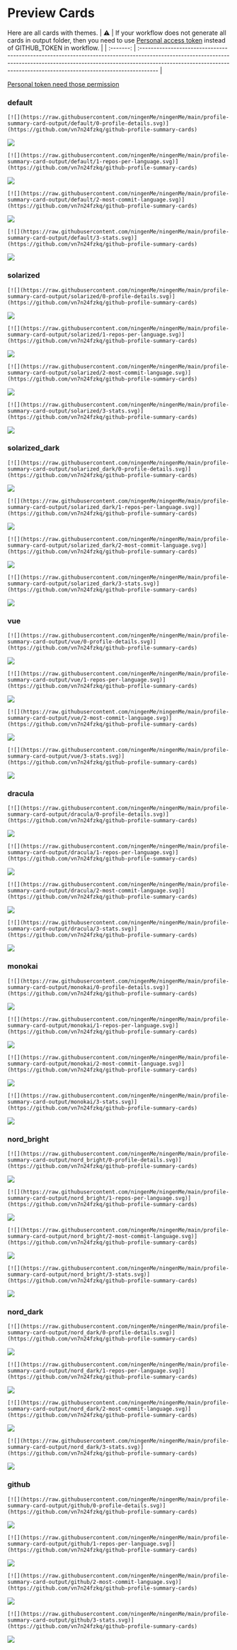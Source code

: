 
# Preview Cards

Here are all cards with themes.
| :warning: | If your workflow does not generate all cards in output folder, then you need to use [Personal access token](https://docs.github.com/en/actions/configuring-and-managing-workflows/creating-and-storing-encrypted-secrets) instead of GITHUB_TOKEN in workflow. |
| :-------: | :------------------------------------------------------------------------------------------------------------------------------------------------------------------------------------------------------------------------------------------------ |

[Personal token need those permission](https://github.com/vn7n24fzkq/github-profile-summary-cards/wiki/Personal-access-token-permissions)


### default


```
[![](https://raw.githubusercontent.com/ningenMe/ningenMe/main/profile-summary-card-output/default/0-profile-details.svg)](https://github.com/vn7n24fzkq/github-profile-summary-cards)
```
![](https://raw.githubusercontent.com/ningenMe/ningenMe/main/profile-summary-card-output/default/0-profile-details.svg)


```
[![](https://raw.githubusercontent.com/ningenMe/ningenMe/main/profile-summary-card-output/default/1-repos-per-language.svg)](https://github.com/vn7n24fzkq/github-profile-summary-cards)
```
![](https://raw.githubusercontent.com/ningenMe/ningenMe/main/profile-summary-card-output/default/1-repos-per-language.svg)


```
[![](https://raw.githubusercontent.com/ningenMe/ningenMe/main/profile-summary-card-output/default/2-most-commit-language.svg)](https://github.com/vn7n24fzkq/github-profile-summary-cards)
```
![](https://raw.githubusercontent.com/ningenMe/ningenMe/main/profile-summary-card-output/default/2-most-commit-language.svg)


```
[![](https://raw.githubusercontent.com/ningenMe/ningenMe/main/profile-summary-card-output/default/3-stats.svg)](https://github.com/vn7n24fzkq/github-profile-summary-cards)
```
![](https://raw.githubusercontent.com/ningenMe/ningenMe/main/profile-summary-card-output/default/3-stats.svg)


### solarized


```
[![](https://raw.githubusercontent.com/ningenMe/ningenMe/main/profile-summary-card-output/solarized/0-profile-details.svg)](https://github.com/vn7n24fzkq/github-profile-summary-cards)
```
![](https://raw.githubusercontent.com/ningenMe/ningenMe/main/profile-summary-card-output/solarized/0-profile-details.svg)


```
[![](https://raw.githubusercontent.com/ningenMe/ningenMe/main/profile-summary-card-output/solarized/1-repos-per-language.svg)](https://github.com/vn7n24fzkq/github-profile-summary-cards)
```
![](https://raw.githubusercontent.com/ningenMe/ningenMe/main/profile-summary-card-output/solarized/1-repos-per-language.svg)


```
[![](https://raw.githubusercontent.com/ningenMe/ningenMe/main/profile-summary-card-output/solarized/2-most-commit-language.svg)](https://github.com/vn7n24fzkq/github-profile-summary-cards)
```
![](https://raw.githubusercontent.com/ningenMe/ningenMe/main/profile-summary-card-output/solarized/2-most-commit-language.svg)


```
[![](https://raw.githubusercontent.com/ningenMe/ningenMe/main/profile-summary-card-output/solarized/3-stats.svg)](https://github.com/vn7n24fzkq/github-profile-summary-cards)
```
![](https://raw.githubusercontent.com/ningenMe/ningenMe/main/profile-summary-card-output/solarized/3-stats.svg)


### solarized_dark


```
[![](https://raw.githubusercontent.com/ningenMe/ningenMe/main/profile-summary-card-output/solarized_dark/0-profile-details.svg)](https://github.com/vn7n24fzkq/github-profile-summary-cards)
```
![](https://raw.githubusercontent.com/ningenMe/ningenMe/main/profile-summary-card-output/solarized_dark/0-profile-details.svg)


```
[![](https://raw.githubusercontent.com/ningenMe/ningenMe/main/profile-summary-card-output/solarized_dark/1-repos-per-language.svg)](https://github.com/vn7n24fzkq/github-profile-summary-cards)
```
![](https://raw.githubusercontent.com/ningenMe/ningenMe/main/profile-summary-card-output/solarized_dark/1-repos-per-language.svg)


```
[![](https://raw.githubusercontent.com/ningenMe/ningenMe/main/profile-summary-card-output/solarized_dark/2-most-commit-language.svg)](https://github.com/vn7n24fzkq/github-profile-summary-cards)
```
![](https://raw.githubusercontent.com/ningenMe/ningenMe/main/profile-summary-card-output/solarized_dark/2-most-commit-language.svg)


```
[![](https://raw.githubusercontent.com/ningenMe/ningenMe/main/profile-summary-card-output/solarized_dark/3-stats.svg)](https://github.com/vn7n24fzkq/github-profile-summary-cards)
```
![](https://raw.githubusercontent.com/ningenMe/ningenMe/main/profile-summary-card-output/solarized_dark/3-stats.svg)


### vue


```
[![](https://raw.githubusercontent.com/ningenMe/ningenMe/main/profile-summary-card-output/vue/0-profile-details.svg)](https://github.com/vn7n24fzkq/github-profile-summary-cards)
```
![](https://raw.githubusercontent.com/ningenMe/ningenMe/main/profile-summary-card-output/vue/0-profile-details.svg)


```
[![](https://raw.githubusercontent.com/ningenMe/ningenMe/main/profile-summary-card-output/vue/1-repos-per-language.svg)](https://github.com/vn7n24fzkq/github-profile-summary-cards)
```
![](https://raw.githubusercontent.com/ningenMe/ningenMe/main/profile-summary-card-output/vue/1-repos-per-language.svg)


```
[![](https://raw.githubusercontent.com/ningenMe/ningenMe/main/profile-summary-card-output/vue/2-most-commit-language.svg)](https://github.com/vn7n24fzkq/github-profile-summary-cards)
```
![](https://raw.githubusercontent.com/ningenMe/ningenMe/main/profile-summary-card-output/vue/2-most-commit-language.svg)


```
[![](https://raw.githubusercontent.com/ningenMe/ningenMe/main/profile-summary-card-output/vue/3-stats.svg)](https://github.com/vn7n24fzkq/github-profile-summary-cards)
```
![](https://raw.githubusercontent.com/ningenMe/ningenMe/main/profile-summary-card-output/vue/3-stats.svg)


### dracula


```
[![](https://raw.githubusercontent.com/ningenMe/ningenMe/main/profile-summary-card-output/dracula/0-profile-details.svg)](https://github.com/vn7n24fzkq/github-profile-summary-cards)
```
![](https://raw.githubusercontent.com/ningenMe/ningenMe/main/profile-summary-card-output/dracula/0-profile-details.svg)


```
[![](https://raw.githubusercontent.com/ningenMe/ningenMe/main/profile-summary-card-output/dracula/1-repos-per-language.svg)](https://github.com/vn7n24fzkq/github-profile-summary-cards)
```
![](https://raw.githubusercontent.com/ningenMe/ningenMe/main/profile-summary-card-output/dracula/1-repos-per-language.svg)


```
[![](https://raw.githubusercontent.com/ningenMe/ningenMe/main/profile-summary-card-output/dracula/2-most-commit-language.svg)](https://github.com/vn7n24fzkq/github-profile-summary-cards)
```
![](https://raw.githubusercontent.com/ningenMe/ningenMe/main/profile-summary-card-output/dracula/2-most-commit-language.svg)


```
[![](https://raw.githubusercontent.com/ningenMe/ningenMe/main/profile-summary-card-output/dracula/3-stats.svg)](https://github.com/vn7n24fzkq/github-profile-summary-cards)
```
![](https://raw.githubusercontent.com/ningenMe/ningenMe/main/profile-summary-card-output/dracula/3-stats.svg)


### monokai


```
[![](https://raw.githubusercontent.com/ningenMe/ningenMe/main/profile-summary-card-output/monokai/0-profile-details.svg)](https://github.com/vn7n24fzkq/github-profile-summary-cards)
```
![](https://raw.githubusercontent.com/ningenMe/ningenMe/main/profile-summary-card-output/monokai/0-profile-details.svg)


```
[![](https://raw.githubusercontent.com/ningenMe/ningenMe/main/profile-summary-card-output/monokai/1-repos-per-language.svg)](https://github.com/vn7n24fzkq/github-profile-summary-cards)
```
![](https://raw.githubusercontent.com/ningenMe/ningenMe/main/profile-summary-card-output/monokai/1-repos-per-language.svg)


```
[![](https://raw.githubusercontent.com/ningenMe/ningenMe/main/profile-summary-card-output/monokai/2-most-commit-language.svg)](https://github.com/vn7n24fzkq/github-profile-summary-cards)
```
![](https://raw.githubusercontent.com/ningenMe/ningenMe/main/profile-summary-card-output/monokai/2-most-commit-language.svg)


```
[![](https://raw.githubusercontent.com/ningenMe/ningenMe/main/profile-summary-card-output/monokai/3-stats.svg)](https://github.com/vn7n24fzkq/github-profile-summary-cards)
```
![](https://raw.githubusercontent.com/ningenMe/ningenMe/main/profile-summary-card-output/monokai/3-stats.svg)


### nord_bright


```
[![](https://raw.githubusercontent.com/ningenMe/ningenMe/main/profile-summary-card-output/nord_bright/0-profile-details.svg)](https://github.com/vn7n24fzkq/github-profile-summary-cards)
```
![](https://raw.githubusercontent.com/ningenMe/ningenMe/main/profile-summary-card-output/nord_bright/0-profile-details.svg)


```
[![](https://raw.githubusercontent.com/ningenMe/ningenMe/main/profile-summary-card-output/nord_bright/1-repos-per-language.svg)](https://github.com/vn7n24fzkq/github-profile-summary-cards)
```
![](https://raw.githubusercontent.com/ningenMe/ningenMe/main/profile-summary-card-output/nord_bright/1-repos-per-language.svg)


```
[![](https://raw.githubusercontent.com/ningenMe/ningenMe/main/profile-summary-card-output/nord_bright/2-most-commit-language.svg)](https://github.com/vn7n24fzkq/github-profile-summary-cards)
```
![](https://raw.githubusercontent.com/ningenMe/ningenMe/main/profile-summary-card-output/nord_bright/2-most-commit-language.svg)


```
[![](https://raw.githubusercontent.com/ningenMe/ningenMe/main/profile-summary-card-output/nord_bright/3-stats.svg)](https://github.com/vn7n24fzkq/github-profile-summary-cards)
```
![](https://raw.githubusercontent.com/ningenMe/ningenMe/main/profile-summary-card-output/nord_bright/3-stats.svg)


### nord_dark


```
[![](https://raw.githubusercontent.com/ningenMe/ningenMe/main/profile-summary-card-output/nord_dark/0-profile-details.svg)](https://github.com/vn7n24fzkq/github-profile-summary-cards)
```
![](https://raw.githubusercontent.com/ningenMe/ningenMe/main/profile-summary-card-output/nord_dark/0-profile-details.svg)


```
[![](https://raw.githubusercontent.com/ningenMe/ningenMe/main/profile-summary-card-output/nord_dark/1-repos-per-language.svg)](https://github.com/vn7n24fzkq/github-profile-summary-cards)
```
![](https://raw.githubusercontent.com/ningenMe/ningenMe/main/profile-summary-card-output/nord_dark/1-repos-per-language.svg)


```
[![](https://raw.githubusercontent.com/ningenMe/ningenMe/main/profile-summary-card-output/nord_dark/2-most-commit-language.svg)](https://github.com/vn7n24fzkq/github-profile-summary-cards)
```
![](https://raw.githubusercontent.com/ningenMe/ningenMe/main/profile-summary-card-output/nord_dark/2-most-commit-language.svg)


```
[![](https://raw.githubusercontent.com/ningenMe/ningenMe/main/profile-summary-card-output/nord_dark/3-stats.svg)](https://github.com/vn7n24fzkq/github-profile-summary-cards)
```
![](https://raw.githubusercontent.com/ningenMe/ningenMe/main/profile-summary-card-output/nord_dark/3-stats.svg)


### github


```
[![](https://raw.githubusercontent.com/ningenMe/ningenMe/main/profile-summary-card-output/github/0-profile-details.svg)](https://github.com/vn7n24fzkq/github-profile-summary-cards)
```
![](https://raw.githubusercontent.com/ningenMe/ningenMe/main/profile-summary-card-output/github/0-profile-details.svg)


```
[![](https://raw.githubusercontent.com/ningenMe/ningenMe/main/profile-summary-card-output/github/1-repos-per-language.svg)](https://github.com/vn7n24fzkq/github-profile-summary-cards)
```
![](https://raw.githubusercontent.com/ningenMe/ningenMe/main/profile-summary-card-output/github/1-repos-per-language.svg)


```
[![](https://raw.githubusercontent.com/ningenMe/ningenMe/main/profile-summary-card-output/github/2-most-commit-language.svg)](https://github.com/vn7n24fzkq/github-profile-summary-cards)
```
![](https://raw.githubusercontent.com/ningenMe/ningenMe/main/profile-summary-card-output/github/2-most-commit-language.svg)


```
[![](https://raw.githubusercontent.com/ningenMe/ningenMe/main/profile-summary-card-output/github/3-stats.svg)](https://github.com/vn7n24fzkq/github-profile-summary-cards)
```
![](https://raw.githubusercontent.com/ningenMe/ningenMe/main/profile-summary-card-output/github/3-stats.svg)


